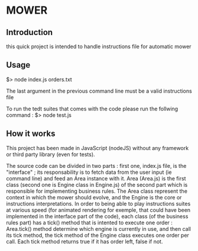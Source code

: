 MOWER
=====

Introduction
------------

this quick project is intended to handle instructions file for automatic mower

Usage
-----
$> node index.js orders.txt

The last argument in the previous command line must be a valid instructions file

To run the tedt suites that comes with the code please run the follwing command :
$> node test.js


How it works
------------

This project has been made in JavaScript (nodeJS) without any framework or third party library (even for tests).

The source code can be divided in two parts : first one, index.js file, is the "interface" ;
its responsability is to fetch data from the user input (ie command line) and feed an Area instance with it.
Area (Area.js) is the first class (second one is Engine class in Engine.js) of the second part which is responsible
for implementing business rules. The Area class represent the context in which the mower should evolve, and the 
Engine is the core or instructions interpretations. In order to being able to play instructions suites at various
speed (for animated rendering for exemple, that could have been implemented in the interface part of the code),
each class (of the business rules part) has a tick() method that is intented to execute one order : Area.tick()
method determine which engine is currently in use, and then call its tick method, the tick method of the Engine 
class executes one order per call. Each tick method returns true if it has order left, false if not.
